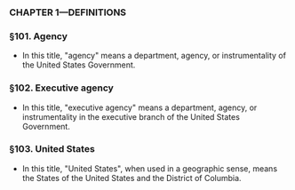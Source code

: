 ### **CHAPTER 1—DEFINITIONS**

### §101. Agency
* In this title, "agency" means a department, agency, or instrumentality of the United States Government.

### §102. Executive agency
* In this title, "executive agency" means a department, agency, or instrumentality in the executive branch of the United States Government.

### §103. United States
* In this title, "United States", when used in a geographic sense, means the States of the United States and the District of Columbia.